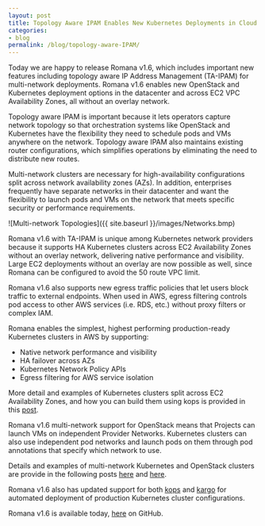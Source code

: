 ```yaml
---
layout: post
title: Topology Aware IPAM Enables New Kubernetes Deployments in Cloud and on Premises 
categories:
- blog
permalink: /blog/topology-aware-IPAM/
---
```


Today we are happy to release Romana v1.6, which includes important new features including topology aware IP Address Management (TA-IPAM) for multi-network deployments. Romana v1.6 enables new OpenStack and Kubernetes deployment options in the datacenter and across EC2 VPC Availability Zones, all without an overlay network.

Topology aware IPAM is important because it lets operators capture network topology so that orchestration systems like OpenStack and Kubernetes have the flexibility they need to schedule pods and VMs anywhere on the network. Topology aware IPAM also maintains existing router configurations, which simplifies operations by eliminating the need to distribute new routes. 

Multi-network clusters are necessary for high-availability configurations split across network availability zones (AZs). In addition, enterprises frequently have separate networks in their datacenter and want the flexibility to launch pods and VMs on the network that meets specific security or performance requirements.

![Multi-network Topologies]({{ site.baseurl }}/images/Networks.bmp)

Romana v1.6 with TA-IPAM is unique among Kubernetes network providers because it supports HA Kubernetes clusters across EC2 Availability Zones without an overlay network, delivering native performance and visibility. Large EC2 deployments without an overlay are now possible as well, since Romana can be configured to avoid the 50 route VPC limit. 

Romana v1.6 also supports new egress traffic policies that let users block traffic to external endpoints. When used in AWS, egress filtering controls pod access to other AWS services (i.e. RDS, etc.) without proxy filters or complex IAM. 

Romana enables the simplest, highest performing production-ready Kubernetes clusters in AWS by supporting:

* Native network performance and visibility 
* HA failover across AZs
* Kubernetes Network Policy APIs
* Egress filtering for AWS service isolation

More detail and examples of Kubernetes clusters split across EC2 Availability Zones, and how you can build them using kops is provided in this [post](/blog/multi-region-networks/). 

Romana v1.6 multi-network support for OpenStack means that Projects can launch VMs on independent Provider Networks. Kubernetes clusters can also use independent pod networks and launch pods on them through pod annotations that specify which network to use.

Details and examples of multi-network Kubernetes and OpenStack clusters are provide in the following posts [here](/blog/multi-region-networks/) and [here](/blog/multi-provider-networks/).

Romana v1.6 also has updated support for both [kops](https://github.com/kubernetes/kops) and [kargo]( https://github.com/kubernetes-incubator/kargo) for automated deployment of production Kubernetes cluster configurations.

Romana v1.6 is available today, [here](https://github.com/romana/romana) on GitHub. 
